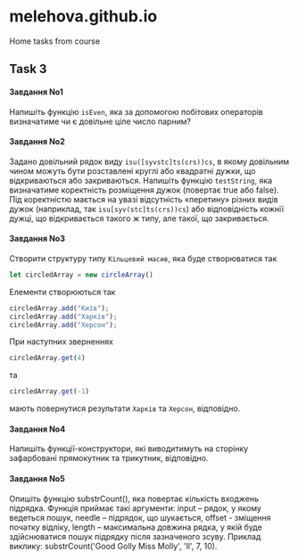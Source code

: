 # melehova.github.io

Home tasks from course

## Task 3

#### Завдання No1

Напишіть функцію ```isEven```, яка за допомогою побітових операторів визначатиме
чи є довільне ціле число парним?

#### Завдання No2

Задано довільний рядок виду 
`isu([syvstc]ts(crs))cs`, в якому довільним чином
можуть бути розставлені круглі або квадратні дужки, що відкриваються або
закриваються. Напишіть функцію `testString`, яка визначатиме коректність
розміщення дужок (повертає true або false). Під коректністю мається на увазі
відсутність «перетину» різних видів дужок (наприклад, так `isu[syv(stc]ts(crs))cs`) або відповідність кожнії дужці, що відкривається такого
ж типу, але такої, що закривається.

#### Завдання No3

Створити структуру типу `Кільцевий масив`, яка буде створюватися так 

```js
let circledArray = new circleArray()
```

Елементи створюються так

```js
circledArray.add("Київ");
circledArray.add("Харків");
circledArray.add("Херсон");
```

При наступних зверненнях 

```js
circledArray.get(4)
```
та 
```js
circledArray.get(-1)
```
мають
повернутися результати `Харків` та `Херсон`, відповідно.

#### Завдання No4

Напишіть функції-конструктори, які виводитимуть на сторінку зафарбовані
прямокутник та трикутник, відповідно.

#### Завдання No5

Опишіть функцію substrCount(), яка повертає кількість входжень підрядка.
Функція приймає такі аргументи: input – рядок, у якому ведеться пошук, needle
– підрядок, що шукається, offset - зміщення початку відліку, length –
максимальна довжина рядка, у якій буде здійснюватися пошук підрядку після
зазначеного зсуву. Приклад виклику: substrCount('Good Golly Miss Molly', 'll', 7,
10).
